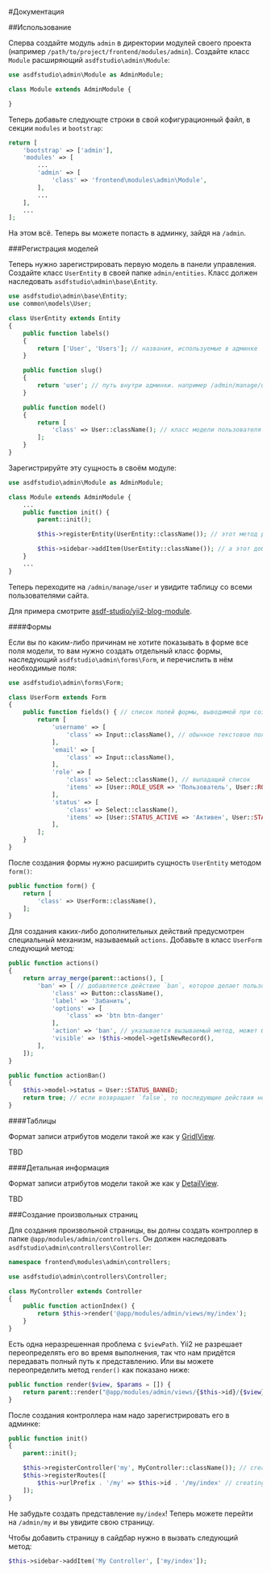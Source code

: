 #Документация

##Использование

Сперва создайте модуль `admin` в директории модулей своего проекта (например `/path/to/project/frontend/modules/admin`). Создайте класс `Module` расширяющий `asdfstudio\admin\Module`:

```php
use asdfstudio\admin\Module as AdminModule;

class Module extends AdminModule {

}
```

Теперь добавьте следующте строки в свой кофигурационный файл, в секции `modules` и `bootstrap`:

```php
return [
    'bootstrap' => ['admin'],
    'modules' => [
    	...
        'admin' => [
            'class' => 'frontend\modules\admin\Module',
        ],
        ...
    ],
    ...
];
```

На этом всё. Теперь вы можете попасть в админку, зайдя на `/admin`.


###Регистрация моделей

Теперь нужно зарегистрировать первую модель в панели управления. Создайте класс `UserEntity` в своей папке `admin/entities`.
Класс должен наследовать `asdfstudio\admin\base\Entity`.

```php
use asdfstudio\admin\base\Entity;
use common\models\User;

class UserEntity extends Entity
{
    public function labels()
    {
        return ['User', 'Users']; // названия, используемые в админке
    }

    public function slug()
    {
        return 'user'; // путь внутри админки. например /admin/manage/user[/<id>[/edit]]
    }

    public function model()
    {
        return [
            'class' => User::className(); // класс модели пользователя
        ];
    }
}
```

Зарегистрируйте эту сущность в своём модуле:

```php
use asdfstudio\admin\Module as AdminModule;

class Module extends AdminModule {
	...
	public function init() {
		parent::init();

		$this->registerEntity(UserEntity::className()); // этот метод регистрирует сущность в админке

		$this->sidebar->addItem(UserEntity::className()); // а этот добавляет ссылку в сайдбар
	}
	...
}

```

Теперь переходите на `/admin/manage/user` и увидите таблицу со всеми пользователями сайта.

Для примера смотрите [asdf-studio/yii2-blog-module](https://github.com/asdf-studio/yii2-blog-module).


####Формы

Если вы по каким-либо причинам не хотите показывать в форме все поля модели, то вам нужно создать отдельный класс формы, наследующий `asdfstudio\admin\forms\Form`, и перечислить в нём необходимые поля:

```php
use asdfstudio\admin\forms\Form;

class UserForm extends Form
{
    public function fields() { // список полей формы, выводимой при создании и редактировании модели
        return [
            'username' => [
                'class' => Input::className(), // обычное текстовое поле
            ],
            'email' => [
                'class' => Input::className(),
            ],
            'role' => [
                'class' => Select::className(), // выпадащий список
                'items' => [User::ROLE_USER => 'Пользователь', User::ROLE_ADMIN => 'Администратор'],
            ],
            'status' => [
                'class' => Select::className(),
                'items' => [User::STATUS_ACTIVE => 'Активен', User::STATUS_DELETED => 'Удалён', User::STATUS_BANNED => 'Заблокирован'],
            ],
        ];
    }
}
```

После создания формы нужно расширить сущность `UserEntity` методом `form()`:

```php
public function form() {
    return [
        'class' => UserForm::className(),
    ];
}
```

Для создания каких-либо дополнительных действий предусмотрен специальный механизм, называемый `actions`. Добавьте в класс `UserForm` следующий метод:

```php
public function actions()
{
    return array_merge(parent::actions(), [
        'ban' => [ // добавляется действие `ban`, которое делает пользователя неактивным
            'class' => Button::className(),
            'label' => 'Забанить',
            'options' => [
                'class' => 'btn btn-danger'
            ],
            'action' => 'ban', // указывается вызываемый метод, может быть как строкой, так и функцией, в которую будет передана модель и форма
            'visible' => !$this->model->getIsNewRecord(),
        ],
    ]);
}

public function actionBan()
{
    $this->model->status = User::STATUS_BANNED;
    return true; // если возвращает `false`, то последующие действия не выполняются и модель не сохраняется
}
```

####Таблицы

Формат записи атрибутов модели такой же как у [GridlView](http://www.yiiframework.com/doc-2.0/guide-output-data-widgets.html#grid-columns).

TBD

####Детальная информация

Формат записи атрибутов модели такой же как у [DetailView](http://www.yiiframework.com/doc-2.0/guide-output-data-widgets.html#detailview).

TBD

###Создание произвольных страниц

Для создания произвольной страницы, вы долны создать контроллер в папке `@app/modules/admin/controllers`.
Он должен наследовать `asdfstudio\admin\controllers\Controller`:

```php
namespace frontend\modules\admin\controllers;

use asdfstudio\admin\controllers\Controller;

class MyController extends Controller
{
    public function actionIndex() {
        return $this->render('@app/modules/admin/views/my/index');
    }
}
```

Есть одна неразрешенная проблема с `$viewPath`. Yii2 не разрешает переопределять его во время выполнения, так что нам придётся передавать полный путь к представлению.
Или вы можете переопределить метод `render()` как показано ниже:

```php
public function render($view, $params = []) {
    return parent::render("@app/modules/admin/views/{$this->id}/{$view}", $params);
}
```

После создания контроллера нам надо зарегистрировать его в админке:

```php
public function init()
{
    parent::init();

    $this->registerController('my', MyController::className()); // creating controller alias (@see $controllerMap)
    $this->registerRoutes([
        $this->urlPrefix . '/my' => $this->id . '/my/index' // creating rule
    ]);
}
```

Не забудьте создать представление `my/index`!
Теперь можете перейти на `/admin/my` и вы увидите свою страницу.

Чтобы добавить страницу в сайдбар нужно в вызвать следующий метод:

```php
$this->sidebar->addItem('My Controller', ['my/index']);
```
